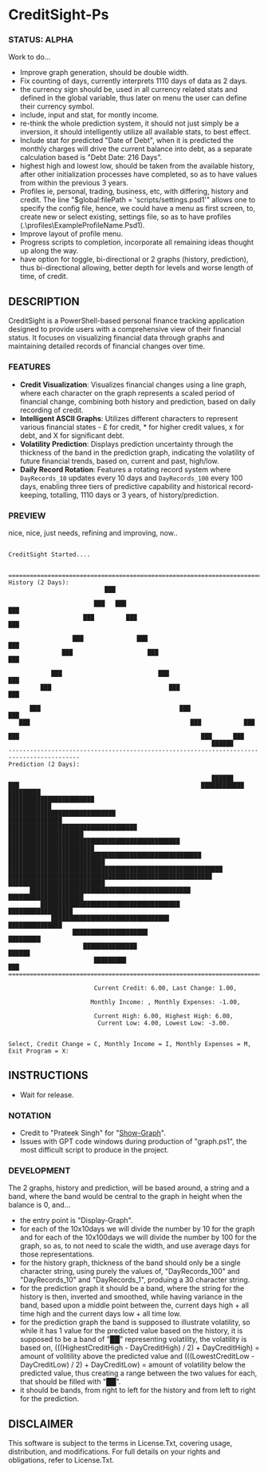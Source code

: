 # CreditSight-Ps

### STATUS: ALPHA
Work to do...
- Improve graph generation, should be double width.
- Fix counting of days, currently interprets 1110 days of data as 2 days.
- the currency sign should be, used in all currency related stats and defined in the global variable, thus later on menu the user can define their currency symbol.
- include, input and stat, for montly income.
- re-think the whole prediction system, it should not just simply be a inversion, it should intelligently utilize all available stats, to best effect.
- Include stat for predicted "Date of Debt", when it is predicted the monthly charges will drive the current balance into debt, as a separate calculation based is "Debt Date: 216 Days".
- highest high and lowest low, should be taken from the available history, after other initialization processes have completed, so as to have values from within the previous 3 years.
- Profiles ie, personal, trading, business, etc, with differing, history and credit. The line "$global:filePath = 'scripts/settings.psd1'" allows one to specify the config file, hence, we could have a menu as first screen, to, create new or select existing, settings file, so as to have profiles (.\profiles\ExampleProfileName.Psd1). 
- Improve layout of profile menu.
- Progress scripts to completion, incorporate all remaining ideas thought up along the way.
- have option for toggle, bi-directional or 2 graphs (history, prediction), thus bi-directional allowing, better depth for levels and worse length of time, of credit. 

## DESCRIPTION
CreditSight is a PowerShell-based personal finance tracking application designed to provide users with a comprehensive view of their financial status. It focuses on visualizing financial data through graphs and maintaining detailed records of financial changes over time.

### FEATURES
- **Credit Visualization**: Visualizes financial changes using a line graph, where each character on the graph represents a scaled period of financial change, combining both history and prediction, based on daily recording of credit.
- **Intelligent ASCII Graphs**: Utilizes different characters to represent various financial states - £ for credit, * for higher credit values, x for debt, and X for significant debt.
- **Volatility Prediction**: Displays prediction uncertainty through the thickness of the band in the prediction graph, indicating the volatility of future financial trends, based on, current and past, high/low.
- **Daily Record Rotation**: Features a rotating record system where `DayRecords_10` updates every 10 days and `DayRecords_100` every 100 days, enabling three tiers of predictive capability and historical record-keeping, totalling, 1110 days or 3 years, of history/prediction.

### PREVIEW
nice, nice, just needs, refining and improving, now..
```

CreditSight Started....


==========================================================================================
History (2 Days):
                           ███

                        ███   ███                                                      ███
                     ███         ███                                                ███

                  ███               ███                                          ███
               ███                     ███                                    ███

            ███                           ███                              ███
         ███                                 ███                        ███

      ███                                       ███                  ███
   ███                                             ███            ███

███                                                   ███      ███
                                                         ██████
------------------------------------------------------------------------------------------
Prediction (2 Days):

                                                         ██████
███                                                   ████████████
█████████                                       ████████████████████████
████████████                                 ██████████████████████████████
███████████████                           ████████████████████████████████████
█████████████████████               ████████████████████████████████████████████████
████████████████████████         ██████████████████████████████████████████████████████
███████████████████████████   ████████████████████████████████████████████████████████████
█████████████████████████████████████████████████████████      ███████████████████████████
      █████████████████████████████████████████████                  █████████████████████
         ███████████████████████████████████████                        ██████████████████
            █████████████████████████████████                              ███████████████
                  █████████████████████                                          █████████
                     ███████████████                                                ██████
                        █████████                                                      ███
==========================================================================================

                        Current Credit: 6.00, Last Change: 1.00,

                       Monthly Income: , Monthly Expenses: -1.00,

                        Current High: 6.00, Highest High: 6.00,
                         Current Low: 4.00, Lowest Low: -3.00.


Select, Credit Change = C, Monthly Income = I, Monthly Expenses = M, Exit Program = X:

```

## INSTRUCTIONS
- Wait for release.

### NOTATION
- Credit to "Prateek Singh" for "[Show-Graph](https://geekeefy.wordpress.com/2017/09/04/plot-graph-in-powershell-console/)".
- Issues with GPT code windows during production of "graph.ps1", the most difficult script to produce in the project.

### DEVELOPMENT
The 2 graphs, history and prediction, will be based around, a string and a band, where the band would be central to the graph in height when the balance is 0, and...
- the entry point is "Display-Graph".
- for each of the 10x10days we will divide the number by 10 for the graph and for each of the 10x100days we will divide the number by 100 for the graph, so as, to not need to scale the width, and use average days for those representations.
- for the history graph, thickness of the band should only be a single character string, using purely the values of, "DayRecords_100" and "DayRecords_10" and "DayRecords_1", produing a 30 character string.
- for the prediction graph it should be a band, where the string for the history is then, inverted and smoothed, while having variance in the band, based upon a middle point between the, current days high + all time high and the current days low + all time low.
- for the prediction graph the band is supposed to illustrate volatility, so while it has 1 value for the predicted value based on the history, it is supposed to be a band of "██" representing volatility, the volatility is based on, (((HighestCreditHigh - DayCreditHigh) / 2) + DayCreditHigh) = amount of volitility above the predicted value and (((LowestCreditLow - DayCreditLow) / 2) + DayCreditLow) = amount of volatility below the predicted value, thus creating a range between the two values for each, that should be filled with "██".
- it should be bands, from right to left for the history and from left to right for the prediction.  

## DISCLAIMER
This software is subject to the terms in License.Txt, covering usage, distribution, and modifications. For full details on your rights and obligations, refer to License.Txt.
